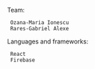 
Team:

     Ozana-Maria Ionescu
     Rares-Gabriel Alexe
    
Languages and frameworks:

     React
     Firebase
